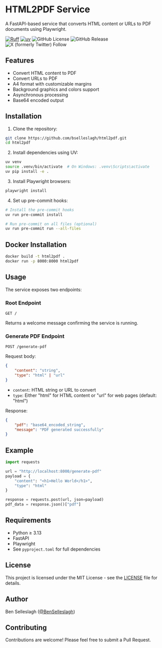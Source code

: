 # HTML2PDF Service

A FastAPI-based service that converts HTML content or URLs to PDF documents using Playwright.

[![Ruff](https://img.shields.io/endpoint?url=https://raw.githubusercontent.com/astral-sh/ruff/main/assets/badge/v2.json)](https://github.com/astral-sh/ruff)
[![uv](https://img.shields.io/endpoint?url=https://raw.githubusercontent.com/astral-sh/uv/main/assets/badge/v0.json)](https://github.com/astral-sh/uv)
![GitHub License](https://img.shields.io/github/license/bselleslagh/html2pdf)
![GitHub Release](https://img.shields.io/github/v/release/bselleslagh/html2pdf)
![X (formerly Twitter) Follow](https://img.shields.io/twitter/follow/BenSelleslagh)

## Features

- Convert HTML content to PDF
- Convert URLs to PDF
- A4 format with customizable margins
- Background graphics and colors support
- Asynchronous processing
- Base64 encoded output

## Installation

1. Clone the repository:
```bash
git clone https://github.com/bselleslagh/html2pdf.git
cd html2pdf
```

2. Install dependencies using UV:
```bash
uv venv
source .venv/bin/activate  # On Windows: .venv\Scripts\activate
uv pip install -e .
```

3. Install Playwright browsers:
```bash
playwright install
```

4. Set up pre-commit hooks:
```bash
# Install the pre-commit hooks
uv run pre-commit install

# Run pre-commit on all files (optional)
uv run pre-commit run --all-files
```

## Docker Installation

```bash
docker build -t html2pdf .
docker run -p 8000:8000 html2pdf
```

## Usage

The service exposes two endpoints:

### Root Endpoint

```http
GET /
```

Returns a welcome message confirming the service is running.

### Generate PDF Endpoint

```http
POST /generate-pdf
```

Request body:
```json
{
    "content": "string",
    "type": "html" | "url"
}
```

- `content`: HTML string or URL to convert
- `type`: Either "html" for HTML content or "url" for web pages (default: "html")

Response:
```json
{
    "pdf": "base64_encoded_string",
    "message": "PDF generated successfully"
}
```

## Example

```python
import requests

url = "http://localhost:8000/generate-pdf"
payload = {
    "content": "<h1>Hello World</h1>",
    "type": "html"
}

response = requests.post(url, json=payload)
pdf_data = response.json()["pdf"]
```

## Requirements

- Python ≥ 3.13
- FastAPI
- Playwright
- See `pyproject.toml` for full dependencies

## License

This project is licensed under the MIT License - see the [LICENSE](LICENSE) file for details.

## Author

Ben Selleslagh ([@BenSelleslagh](https://twitter.com/BenSelleslagh))

## Contributing

Contributions are welcome! Please feel free to submit a Pull Request.